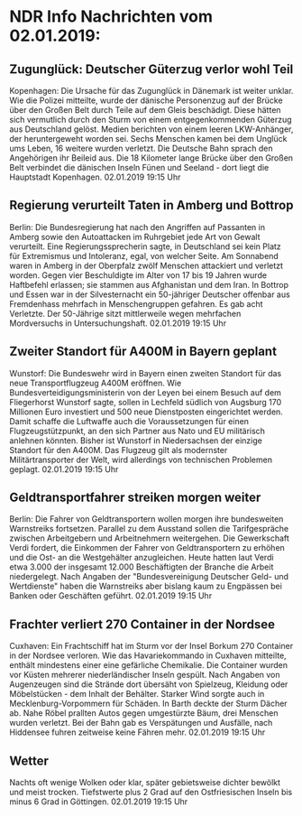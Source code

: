 # NDR Info Nachrichten vom 02.01.2019:


## Zugunglück: Deutscher Güterzug verlor wohl Teil
Kopenhagen: Die Ursache für das Zugunglück in Dänemark ist weiter unklar. Wie die Polizei mitteilte, wurde der dänische Personenzug auf der Brücke über den Großen Belt durch Teile auf dem Gleis beschädigt. Diese hätten sich vermutlich durch den Sturm von einem entgegenkommenden Güterzug aus Deutschland gelöst. Medien berichten von einem leeren LKW-Anhänger, der heruntergeweht worden sei. Sechs Menschen kamen bei dem Unglück ums Leben, 16 weitere wurden verletzt. Die Deutsche Bahn sprach den Angehörigen ihr Beileid aus. Die 18 Kilometer lange Brücke über den Großen Belt verbindet die dänischen Inseln Fünen und Seeland - dort liegt die Hauptstadt Kopenhagen. 02.01.2019 19:15 Uhr 

## Regierung verurteilt Taten in Amberg und Bottrop
Berlin: Die Bundesregierung hat nach den Angriffen auf Passanten in Amberg sowie den Autoattacken im Ruhrgebiet jede Art von Gewalt verurteilt. Eine Regierungssprecherin sagte, in Deutschland sei kein Platz für Extremismus und Intoleranz, egal, von welcher Seite. Am Sonnabend waren in Amberg in der Oberpfalz zwölf Menschen attackiert und verletzt worden. Gegen vier Beschuldigte im Alter von 17 bis 19 Jahren wurde Haftbefehl erlassen; sie stammen aus Afghanistan und dem Iran. In Bottrop und Essen war in der Silvesternacht ein 50-jähriger Deutscher offenbar aus Fremdenhass mehrfach in Menschengruppen gefahren. Es gab acht Verletzte. Der 50-Jährige sitzt mittlerweile wegen mehrfachen Mordversuchs in Untersuchungshaft. 02.01.2019 19:15 Uhr 

## Zweiter Standort für A400M in Bayern geplant
Wunstorf: 		Die Bundeswehr wird in Bayern einen zweiten Standort für das neue Transportflugzeug A400M eröffnen. Wie Bundesverteidigungsministerin von der Leyen bei einem Besuch auf dem Fliegerhorst Wunstorf sagte, sollen in Lechfeld südlich von Augsburg 170 Millionen Euro investiert und 500 neue Dienstposten eingerichtet werden. Damit schaffe die Luftwaffe auch die Voraussetzungen für einen Flugzeugstützpunkt, an den sich Partner aus Nato und EU militärisch anlehnen könnten. Bisher ist Wunstorf in Niedersachsen der einzige Standort für den A400M. Das Flugzeug gilt als modernster Militärtransporter der Welt, wird allerdings von technischen Problemen geplagt. 02.01.2019 19:15 Uhr 

## Geldtransportfahrer streiken morgen weiter
Berlin: Die Fahrer von Geldtransportern wollen morgen ihre bundesweiten Warnstreiks fortsetzen. Parallel zu dem Ausstand sollen die Tarifgespräche zwischen Arbeitgebern und Arbeitnehmern weitergehen. Die Gewerkschaft Verdi fordert, die Einkommen der Fahrer von Geldtransportern zu erhöhen und die Ost- an die Westgehälter anzugleichen. Heute hatten laut Verdi etwa 3.000 der insgesamt 12.000 Beschäftigten der Branche die Arbeit niedergelegt. Nach Angaben der "Bundesvereinigung Deutscher Geld- und Wertdienste" haben die Warnstreiks aber bislang kaum zu Engpässen bei Banken oder Geschäften geführt. 02.01.2019 19:15 Uhr 

## Frachter verliert 270 Container in der Nordsee
Cuxhaven: Ein Frachtschiff hat im Sturm vor der Insel Borkum 270 Container in der Nordsee verloren. Wie das Havariekommando in Cuxhaven mitteilte, enthält mindestens einer eine gefärliche Chemikalie. Die Container wurden vor Küsten mehrerer niederländischer Inseln gespült. Nach Angaben von Augenzeugen sind die Strände dort übersäht von Spielzeug, Kleidung oder Möbelstücken - dem Inhalt der Behälter. Starker Wind sorgte auch in Mecklenburg-Vorpommern für Schäden. In Barth deckte der Sturm Dächer ab. Nahe Röbel prallten Autos gegen umgestürzte Bäum, drei Menschen wurden verletzt. Bei der Bahn gab es Verspätungen und Ausfälle, nach Hiddensee fuhren zeitweise keine Fähren mehr. 02.01.2019 19:15 Uhr 

## Wetter
Nachts oft wenige Wolken oder klar, später gebietsweise dichter bewölkt und meist trocken. Tiefstwerte plus 2 Grad auf den Ostfriesischen Inseln bis minus 6 Grad in Göttingen. 02.01.2019 19:15 Uhr 
